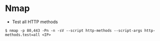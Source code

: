 # Nmap

- Test all HTTP methods

`$ nmap -p 80,443 -Pn -n -sV --script http-methods --script-args http-methods.test=all <IP>`
